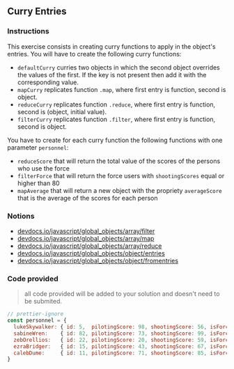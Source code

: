 ## Curry Entries

### Instructions

This exercise consists in creating curry functions to apply in the object's entries.
You will have to create the following curry functions:

- `defaultCurry` curries two objects in which the second object overrides the values of the first. If the key is not present then add it with the corresponding value.
- `mapCurry` replicates function `.map`, where first entry is function, second is object.
- `reduceCurry` replicates function `.reduce`, where first entry is function, second is (object, initial value).
- `filterCurry` replicates function `.filter`, where first entry is function, second is object.

You have to create for each curry function the following functions with one parameter `personnel`:

- `reduceScore` that will return the total value of the scores
  of the persons who use the force
- `filterForce` that will return the force users with `shootingScores`
  equal or higher than 80
- `mapAverage` that will return a new object with the propriety `averageScore`
  that is the average of the scores for each person


### Notions

- [devdocs.io/javascript/global_objects/array/filter](https://devdocs.io/javascript/global_objects/array/filter)
- [devdocs.io/javascript/global_objects/array/map](https://devdocs.io/javascript/global_objects/array/map)
- [devdocs.io/javascript/global_objects/array/reduce](https://devdocs.io/javascript/global_objects/array/reduce)
- [devdocs.io/javascript/global_objects/object/entries](https://devdocs.io/javascript/global_objects/object/entries)
- [devdocs.io/javascript/global_objects/object/fromentries](https://devdocs.io/javascript/global_objects/object/fromentries)


### Code provided

> all code provided will be added to your solution and doesn't need to be submited.

```js
// prettier-ignore
const personnel = {
  lukeSkywalker: { id: 5,  pilotingScore: 98, shootingScore: 56, isForceUser: true  },
  sabineWren:    { id: 82, pilotingScore: 73, shootingScore: 99, isForceUser: false },
  zebOrellios:   { id: 22, pilotingScore: 20, shootingScore: 59, isForceUser: false },
  ezraBridger:   { id: 15, pilotingScore: 43, shootingScore: 67, isForceUser: true  },
  calebDume:     { id: 11, pilotingScore: 71, shootingScore: 85, isForceUser: true  },
}
```
